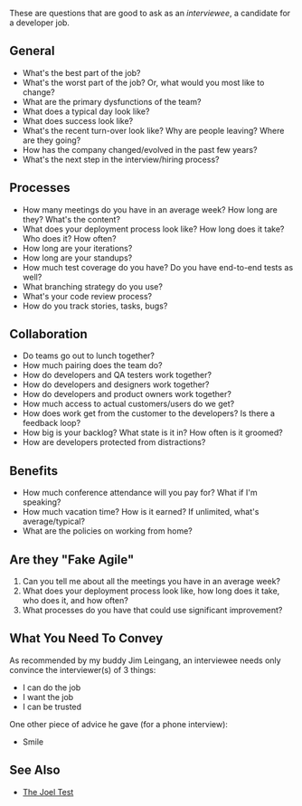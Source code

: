 These are questions that are good to ask as an *interviewee*, a candidate for a developer job.

General
-------

* What's the best part of the job?
* What's the worst part of the job? Or, what would you most like to change?
* What are the primary dysfunctions of the team?
* What does a typical day look like?
* What does success look like?
* What's the recent turn-over look like? Why are people leaving? Where are they going?
* How has the company changed/evolved in the past few years?
* What's the next step in the interview/hiring process?

Processes
---------

* How many meetings do you have in an average week? How long are they? What's the content?
* What does your deployment process look like? How long does it take? Who does it? How often?
* How long are your iterations?
* How long are your standups?
* How much test coverage do you have? Do you have end-to-end tests as well?
* What branching strategy do you use?
* What's your code review process?
* How do you track stories, tasks, bugs?

Collaboration
-------------

* Do teams go out to lunch together?
* How much pairing does the team do?
* How do developers and QA testers work together?
* How do developers and designers work together?
* How do developers and product owners work together?
* How much access to actual customers/users do we get?
* How does work get from the customer to the developers? Is there a feedback loop?
* How big is your backlog? What state is it in? How often is it groomed?
* How are developers protected from distractions?

Benefits
--------

* How much conference attendance will you pay for? What if I'm speaking?
* How much vacation time? How is it earned? If unlimited, what's average/typical?
* What are the policies on working from home?


Are they "Fake Agile"
---------------------

1. Can you tell me about all the meetings you have in an average week?
2. What does your deployment process look like, how long does it take, who does it, and how often?
3. What processes do you have that could use significant improvement?


What You Need To Convey
-----------------------

As recommended by my buddy Jim Leingang, an interviewee needs only convince the interviewer(s) of 3 things:

* I can do the job
* I want the job
* I can be trusted

One other piece of advice he gave (for a phone interview):

* Smile


See Also
--------

* [The Joel Test](https://www.joelonsoftware.com/2000/08/09/the-joel-test-12-steps-to-better-code/)
